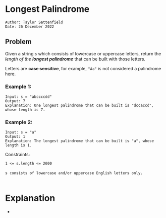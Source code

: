 # Longest Palindrome

```
Author: Taylor Sattenfield
Date: 26 December 2022
```

## Problem

Given a string ```s``` which consists of lowercase or uppercase letters, return the <i>length of the <b>longest palindrome</b></i> that can be built with those letters.

Letters are <b>case sensitive</b>, for example, ```"Aa"``` is not considered a palindrome here.

### Example 1:

```
Input: s = "abccccdd"
Output: 7
Explanation: One longest palindrome that can be built is "dccaccd", whose length is 7.
```

### Example 2:

```
Input: s = "a"
Output: 1
Explanation: The longest palindrome that can be built is "a", whose length is 1.
```

Constraints:<br>

```1 <= s.length <= 2000```<br><br>
```s consists of lowercase and/or uppercase English letters only.```<br><br>


# Explanation

<ul>
<li>
</ul>


``` python3
```
